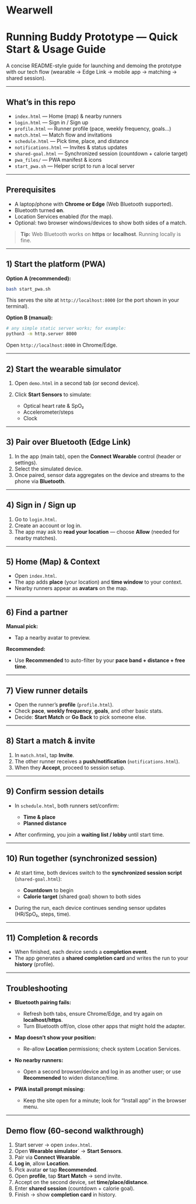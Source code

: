 # Wearwell
# Running Buddy Prototype — Quick Start & Usage Guide

A concise README-style guide for launching and demoing the prototype with our tech flow (wearable → Edge Link → mobile app → matching → shared session).

---

## What’s in this repo

* `index.html` — Home (map) & nearby runners
* `login.html` — Sign in / Sign up
* `profile.html` — Runner profile (pace, weekly frequency, goals…)
* `match.html` — Match flow and invitations
* `schedule.html` — Pick time, place, and distance
* `notifications.html` — Invites & status updates
* `shared-goal.html` — Synchronized session (countdown + calorie target)
* `pwa_files/` — PWA manifest & icons
* `start_pwa.sh` — Helper script to run a local server

---

## Prerequisites

* A laptop/phone with **Chrome or Edge** (Web Bluetooth supported).
* Bluetooth turned **on**.
* Location Services enabled (for the map).
* Optional: two browser windows/devices to show both sides of a match.

> **Tip:** Web Bluetooth works on **https** or **localhost**. Running locally is fine.

---

## 1) Start the platform (PWA)

**Option A (recommended):**

```bash
bash start_pwa.sh
```

This serves the site at `http://localhost:8000` (or the port shown in your terminal).

**Option B (manual):**

```bash
# any simple static server works; for example:
python3 -m http.server 8000
```

Open `http://localhost:8000` in Chrome/Edge.

---

## 2) Start the wearable **simulator**

1. Open `demo.html` in a second tab (or second device).
2. Click **Start Sensors** to simulate:

   * Optical heart rate & SpO₂
   * Accelerometer/steps
   * Clock

---

## 3) Pair over Bluetooth (Edge Link)

1. In the app (main tab), open the **Connect Wearable** control (header or settings).
2. Select the simulated device.
3. Once paired, sensor data aggregates on the device and streams to the phone via **Bluetooth**.

---

## 4) Sign in / Sign up

1. Go to `login.html`.
2. Create an account or log in.
3. The app may ask to **read your location** — choose **Allow** (needed for nearby matches).

---

## 5) Home (Map) & Context

* Open `index.html`.
* The app adds **place** (your location) and **time window** to your context.
* Nearby runners appear as **avatars** on the map.

---

## 6) Find a partner

**Manual pick:**

* Tap a nearby avatar to preview.

**Recommended:**

* Use **Recommended** to auto-filter by your **pace band + distance + free time**.

---

## 7) View runner details

* Open the runner’s **profile** (`profile.html`).
* Check **pace**, **weekly frequency**, **goals**, and other basic stats.
* Decide: **Start Match** or **Go Back** to pick someone else.

---

## 8) Start a match & invite

1. In `match.html`, tap **Invite**.
2. The other runner receives a **push/notification** (`notifications.html`).
3. When they **Accept**, proceed to session setup.

---

## 9) Confirm session details

* In `schedule.html`, both runners set/confirm:

  * **Time & place**
  * **Planned distance**

* After confirming, you join a **waiting list / lobby** until start time.

---

## 10) Run together (synchronized session)

* At start time, both devices switch to the **synchronized session script** (`shared-goal.html`):

  * **Countdown** to begin
  * **Calorie target** (shared goal) shown to both sides
* During the run, each device continues sending sensor updates (HR/SpO₂, steps, time).

---

## 11) Completion & records

* When finished, each device sends a **completion event**.
* The app generates a **shared completion card** and writes the run to your **history** (profile).

---

## Troubleshooting

* **Bluetooth pairing fails:**

  * Refresh both tabs, ensure Chrome/Edge, and try again on **localhost/https**.
  * Turn Bluetooth off/on, close other apps that might hold the adapter.

* **Map doesn’t show your position:**

  * Re-allow **Location** permissions; check system Location Services.

* **No nearby runners:**

  * Open a second browser/device and log in as another user; or use **Recommended** to widen distance/time.

* **PWA install prompt missing:**

  * Keep the site open for a minute; look for “Install app” in the browser menu.

---

## Demo flow (60-second walkthrough)

1. Start server → open `index.html`.
2. Open **Wearable simulator**` → **Start Sensors**.
3. Pair via **Connect Wearable**.
4. **Log in**, allow **Location**.
5. Pick avatar **or** tap **Recommended**.
6. Open **profile**, tap **Start Match** → send invite.
7. Accept on the second device, set **time/place/distance**.
8. Enter **shared session** (countdown + calorie goal).
9. Finish → show **completion card** in history.
